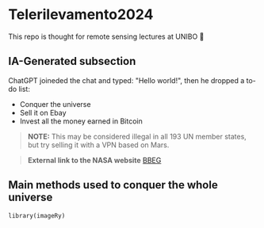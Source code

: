 # Telerilevamento2024

This repo is thought for remote sensing lectures at UNIBO 📡

## IA-Generated subsection

ChatGPT joineded the chat and typed: "Hello world!", then he dropped a to-do list:
+ Conquer the universe
+ Sell it on Ebay
+ Invest all the money earned in Bitcoin
> **NOTE:**
This may be considered illegal in all 193 UN member states, but try selling it with a VPN based on Mars.

> **External link to the NASA website**
[BBEG](https://www.nasa.gov)

## Main methods used to conquer the whole universe
```{r}
library(imageRy)
```
